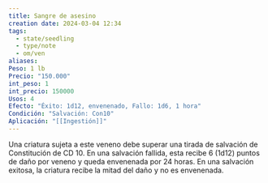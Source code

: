 ```yaml
---
title: Sangre de asesino
creation date: 2024-03-04 12:34
tags:
  - state/seedling
  - type/note
  - om/ven
aliases: 
Peso: 1 lb
Precio: "150.000"
int_peso: 1
int_precio: 150000
Usos: 4
Efecto: "Éxito: 1d12, envenenado, Fallo: 1d6, 1 hora"
Condición: "Salvación: Con10"
Aplicación: "[[Ingestión]]"
---
```

Una criatura sujeta a este veneno debe superar una tirada de salvación de Constitución de
CD 10. 
En una salvación fallida, esta recibe 6 (1d12) puntos de daño por veneno y queda envenenada por 24 horas.
En una salvación exitosa, la criatura recibe la mitad del daño y no es envenenada.
